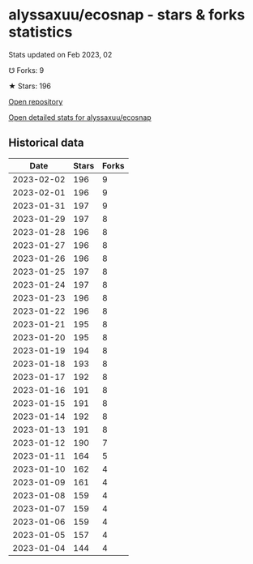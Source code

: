 # alyssaxuu/ecosnap - stars & forks statistics

Stats updated on Feb 2023, 02

☋ Forks: 9

★ Stars: 196

[Open repository](https://github.com/alyssaxuu/ecosnap)

[Open detailed stats for alyssaxuu/ecosnap](https://reviewgithub.com/rep/alyssaxuu/ecosnap)

## Historical data
| Date | Stars | Forks |
|------|-------|-------|
| 2023-02-02 | 196 | 9 | 
| 2023-02-01 | 196 | 9 | 
| 2023-01-31 | 197 | 9 | 
| 2023-01-29 | 197 | 8 | 
| 2023-01-28 | 196 | 8 | 
| 2023-01-27 | 196 | 8 | 
| 2023-01-26 | 196 | 8 | 
| 2023-01-25 | 197 | 8 | 
| 2023-01-24 | 197 | 8 | 
| 2023-01-23 | 196 | 8 | 
| 2023-01-22 | 196 | 8 | 
| 2023-01-21 | 195 | 8 | 
| 2023-01-20 | 195 | 8 | 
| 2023-01-19 | 194 | 8 | 
| 2023-01-18 | 193 | 8 | 
| 2023-01-17 | 192 | 8 | 
| 2023-01-16 | 191 | 8 | 
| 2023-01-15 | 191 | 8 | 
| 2023-01-14 | 192 | 8 | 
| 2023-01-13 | 191 | 8 | 
| 2023-01-12 | 190 | 7 | 
| 2023-01-11 | 164 | 5 | 
| 2023-01-10 | 162 | 4 | 
| 2023-01-09 | 161 | 4 | 
| 2023-01-08 | 159 | 4 | 
| 2023-01-07 | 159 | 4 | 
| 2023-01-06 | 159 | 4 | 
| 2023-01-05 | 157 | 4 | 
| 2023-01-04 | 144 | 4 | 

